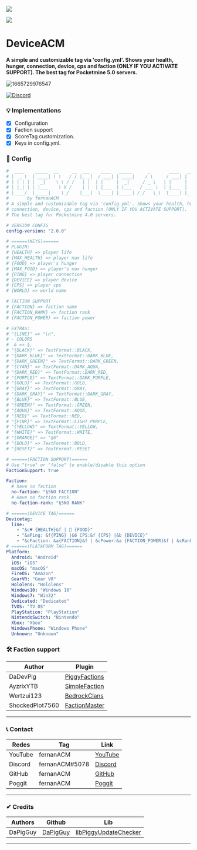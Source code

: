 [![](https://poggit.pmmp.io/shield.state/DeviceACM)](https://poggit.pmmp.io/p/DeviceACM)

[![](https://poggit.pmmp.io/shield.api/DeviceACM)](https://poggit.pmmp.io/p/DeviceACM)

# DeviceACM

**A simple and customizable tag via 'config.yml'. Shows your health, hunger, connection, device, cps and faction (ONLY IF YOU ACTIVATE SUPPORT). The best tag for Pocketmine 5.0 servers.**

![1665729976547](https://user-images.githubusercontent.com/83558341/195784419-7efde11a-f0f0-4dc2-ad3c-69616cbfb611.png)

<a href="https://discord.gg/YyE9XFckqb"><img src="https://img.shields.io/discord/837701868649709568?label=discord&color=7289DA&logo=discord" alt="Discord" /></a>

### 💡 Implementations
* [X] Configuration
* [x] Faction support
* [x] ScoreTag customization.
* [x] Keys in config.yml.

### 💾 Config 
```yaml
#  ____    _____  __     __  ___    ____   _____      _       ____   __  __ 
# |  _ \  | ____| \ \   / / |_ _|  / ___| | ____|    / \     / ___| |  \/  |
# | | | | |  _|    \ \ / /   | |  | |     |  _|     / _ \   | |     | |\/| |
# | |_| | | |___    \ V /    | |  | |___  | |___   / ___ \  | |___  | |  | |
# |____/  |_____|    \_/    |___|  \____| |_____| /_/   \_\  \____| |_|  |_|
#       by fernanACM
# A simple and customizable tag via 'config.yml'. Shows your health, hunger, 
# connection, device, cps and faction (ONLY IF YOU ACTIVATE SUPPORT). 
# The best tag for Pocketmine 4.0 servers.

# VERSION CONFIG
config-version: "2.0.0"

# ======(KEYS)======
# PLUGIN:
# {HEALTH} => player life
# {MAX_HEALTH} => player max life
# {FOOD} => player's hunger
# {MAX_FOOD} => player's max hunger
# {PING} => player connection
# {DEVICE} => player device
# {CPS} => player cps
# {WORLD} => world name

# FACTION SUPPORT
# {FACTION} => faction name
# {FACTION_RANK} => faction rank
# {FACTION_POWER} => faction power

# EXTRAS:
# "{LINE}" => "\n",
# - COLORS
#  & => §,
# "{BLACK}" => TextFormat::BLACK,
# "{DARK_BLUE}" => TextFormat::DARK_BLUE,
# "{DARK_GREEN}" => TextFormat::DARK_GREEN,
# "{CYAN}" => TextFormat::DARK_AQUA,
# "{DARK_RED}" => TextFormat::DARK_RED,
# "{PURPLE}" => TextFormat::DARK_PURPLE,
# "{GOLD}" => TextFormat::GOLD,
# "{GRAY}" => TextFormat::GRAY,
# "{DARK_GRAY}" => TextFormat::DARK_GRAY,
# "{BLUE}" => TextFormat::BLUE,
# "{GREEN}" => TextFormat::GREEN,
# "{AQUA}" => TextFormat::AQUA,
# "{RED}" => TextFormat::RED,
# "{PINK}" => TextFormat::LIGHT_PURPLE,
# "{YELLOW}" => TextFormat::YELLOW,
# "{WHITE}" => TextFormat::WHITE,
# "{ORANGE}" => "§6"
# "{BOLD}" => TextFormat::BOLD,
# "{RESET}" => TextFormat::RESET

# ======(FACTION SUPPORT)======
# Use "true" or "false" to enable/disable this option
FactionSupport: true

Faction:
  # have no faction
  no-faction: "§5NO FACTION"
  # Have no faction rank
  no-faction-rank: "§5NO RANK"

# ======(DEVICE TAG)======
Devicetag:
  line: 
    - "&c♥ {HEALTH}&f |  {FOOD}"
    - "&aPing: &f{PING} |&6 CPS:&f {CPS} |&b {DEVICE}"
    - "&cFaction: &a{FACTION}&f | &cPower:&a {FACTION_POWER}&f | &cRank:&a {FACTION_RANK}"
# ======(PLATAFORM TAG)======
Platform:
  Android: "Android"
  iOS: "iOS"
  macOS: "macOS"
  FireOS: "Amazon"
  GearVR: "Gear VR"
  Hololens: "Hololens"
  Windows10: "Windows 10"
  Windows7: "Win32"
  Dedicated: "Dedicated"
  TVOS: "TV OS"
  PlayStation: "PlayStation"
  NintendoSwitch: "Nintendo"
  Xbox: "Xbox"
  WindowsPhone: "Windows Phone"
  Unknown: "Unknown"
```
### 🛠 Faction support
| Author | Plugin |
| -------|---------|
| DaDevPig | [PiggyFactions](https://github.com/DaPigGuy/PiggyFactions) |
| AyzrixYTB | [SimpleFaction](https://github.com/AyzrixYTB/SimpleFaction) |
| Wertzui123 | [BedrockClans](https://github.com/Wertzui123/BedrockClans/tree/master/) |
| ShockedPlot7560 | [FactionMaster](https://github.com/FactionMaster/FactionMaster) |
***

### 📞 Contact
| Redes | Tag | Link |
|-------|-------------|------|
| YouTube | fernanACM | [YouTube](https://www.youtube.com/channel/UC-M5iTrCItYQBg5GMuX5ySw) | 
| Discord | fernanACM#5078 | [Discord](https://discord.gg/YyE9XFckqb) |
| GitHub | fernanACM | [GitHub](https://github.com/fernanACM)
| Poggit | fernanACM | [Poggit](https://poggit.pmmp.io/ci/fernanACM)
****

### ✔ Credits
| Authors | Github | Lib |
|---------|--------|-----|
| DaPigGuy | [DaPigGuy](https://github.com/DaPigGuy) | [libPiggyUpdateChecker](https://github.com/DaPigGuy/libPiggyUpdateChecker) |
****
